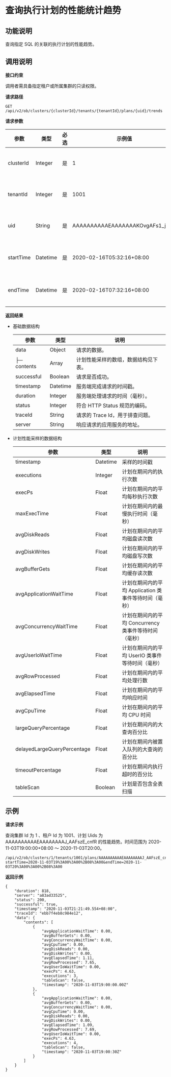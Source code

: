 查询执行计划的性能统计趋势 
==================================



**功能说明** 
-----------------------------

查询指定 SQL 的关联的执行计划的性能趋势。

**调用说明** 
-----------------------------

**接口约束** 

调用者需具备指定租户或所属集群的只读权限。

**请求路径** 

`GET /api/v2/ob/clusters/{clusterId}/tenants/{tenantId}/plans/{uid}/trends`

**请求参数** 


|    参数     |    类型    | 必选 |               示例值                |   描述    |
|-----------|----------|----|----------------------------------|---------|
| clusterId | Integer  | 是  | 1                                | 集群的 Id  |
| tenantId  | Integer  | 是  | 1001                             | 租户的 Id  |
| uid       | String   | 是  | AAAAAAAAAAEAAAAAAAKOvgAFs1_j8s3i | 计划的 uid |
| startTime | Datetime | 是  | 2020-02-16T05:32:16+08:00        | 开始时间    |
| endTime   | Datetime | 是  | 2020-02-16T07:32:16+08:00        | 结束时间    |



**返回结果** 

* 基础数据结构

  

  |     参数      |    类型    |          说明           |
  |-------------|----------|-----------------------|
  | data        | Object   | 请求的数据。                |
  | ├─ contents | Array    | 计划性能采样的数组，数据结构见下表。    |
  | successful  | Boolean  | 请求是否成功。               |
  | timestamp   | Datetime | 服务端完成请求的时间戳。          |
  | duration    | Integer  | 服务端处理请求的时间（毫秒）。       |
  | status      | Integer  | 符合 HTTP Status 规范的编码。 |
  | traceId     | String   | 请求的 Trace Id，用于排查问题。  |
  | server      | String   | 响应请求的应用服务的地址。         |

  

  

* 计划性能采样的数据结构

  

  |             参数              |    类型    |                说明                 |
  |-----------------------------|----------|-----------------------------------|
  | timestamp                   | Datetime | 采样的时间戳                            |
  | executions                  | Integer  | 计划在期间内的执行次数                       |
  | execPs                      | Float    | 计划在期间内的平均每秒执行次数                   |
  | maxExecTime                 | Float    | 计划在期间内的最慢执行时间（毫秒）                 |
  | avgDiskReads                | Float    | 计划在期间内的平均磁盘读次数                    |
  | avgDiskWrites               | Float    | 计划在期间内的平均磁盘写次数                    |
  | avgBufferGets               | Float    | 计划在期间内的平均缓存读次数                    |
  | avgApplicationWaitTime      | Float    | 计划在期间内的平均 Application 类事件等待时间（毫秒） |
  | avgConcurrencyWaitTime      | Float    | 计划在期间内的平均 Concurrency 类事件等待时间（毫秒） |
  | avgUserIoWaitTime           | Float    | 计划在期间内的平均 UserIO 类事件等待时间（毫秒）      |
  | avgRowProcessed             | Float    | 计划在期间内的平均处理行数                     |
  | avgElapsedTime              | Float    | 计划在期间内的平均响应时间                     |
  | avgCpuTime                  | Float    | 计划在期间内的平均 CPU 时间                  |
  | largeQueryPercentage        | Float    | 计划在期间内的大查询百分比                     |
  | delayedLargeQueryPercentage | Float    | 计划在期间内被置入队列的大查询的百分比               |
  | timeoutPercentage           | Float    | 计划在期间内执行超时的百分比                    |
  | tableScan                   | Boolean  | 计划是否包含全表扫描                        |

  




**示例** 
---------------------------

**请求示例** 

查询集群 Id 为 1 、租户 Id 为 1001、计划 Uids 为 AAAAAAAAAAEAAAAAAAAJ_AAFszE_cnfR 的性能趋势。时间范围为 2020-11-03T19:00:00+08:00 ～ 2020-11-03T20:00。

```code
/api/v2/ob/clusters/1/tenants/1001/plans/AAAAAAAAAAEAAAAAAAAJ_AAFszE_cnfR/trends?startTime=2020-11-03T19%3A00%3A00%2B08%3A00&endTime=2020-11-03T20%3A00%3A00%2B08%3A00
```



**返回示例** 

```code
{
    "duration": 818,
    "server": "a83ad33525",
    "status": 200,
    "successful": true,
    "timestamp": "2020-11-03T21:21:49.554+08:00",
    "traceId": "ebb7f4eb8c984e12",
    "data": {
        "contents": [
            {
                "avgApplicationWaitTime": 0.00,
                "avgBufferGets": 0.00,
                "avgConcurrencyWaitTime": 0.00,
                "avgCpuTime": 0.00,
                "avgDiskReads": 0.00,
                "avgDiskWrites": 0.00,
                "avgElapsedTime": 1.11,
                "avgRowProcessed": 7.65,
                "avgUserIoWaitTime": 0.00,
                "execPs": 4.63,
                "executions": 3,
                "tableScan": false,
                "timestamp": "2020-11-03T19:00:00.00Z"
            },
            {
                "avgApplicationWaitTime": 0.00,
                "avgBufferGets": 0.00,
                "avgConcurrencyWaitTime": 0.00,
                "avgCpuTime": 0.00,
                "avgDiskReads": 0.00,
                "avgDiskWrites": 0.00,
                "avgElapsedTime": 1.09,
                "avgRowProcessed": 7.69,
                "avgUserIoWaitTime": 0.00,
                "execPs": 4.63,
                "executions": 4,
                "tableScan": false,
                "timestamp": "2020-11-03T19:00:30Z"
            }
        ]
    }
}
```



